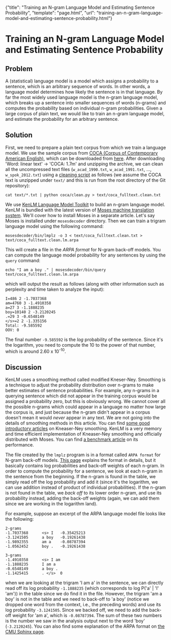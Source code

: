 {"title": "Training an N-gram Language Model and Estimating Sentence Probability", "template": "page.html", "url": "training-an-n-gram-language-model-and-estimating-sentence-probability.html"}

# Training an N-gram Language Model and Estimating Sentence Probability

## Problem

A (statistical) language model is a model which assigns a probability to a sentence, which is an arbitrary sequence of words. In other words, a language model determines how likely the sentence is in that language. By far the most widely used language model is the n-gram language model, which breaks up a sentence into smaller sequences of words (n-grams) and computes the probability based on individual n-gram probabilities. Given a large corpus of plain text, we would like to train an n-gram language model, and estimate the probability for an arbitrary sentence.

## Solution

First, we need to prepare a plain text corpus from which we train a language model. We use the sample corpus from [COCA (Corpus of Contemporary American English)](http://corpus.byu.edu/coca/), which can be downloaded from [here](http://corpus.byu.edu/full-text/samples.asp). After downloading 'Word: linear text' → 'COCA: 1.7m' and unzipping the archive, we can clean all the uncompressed text files (`w_acad_1990.txt`, `w_acad_1991.txt`, ..., `w_spok_2012.txt`) using a [cleaning script](https://github.com/mhagiwara/nlproc-cookbook/blob/master/preprocessors/coca/clean.py) as follows (we assume the COCA text is unzipped under `text/` and this is run from the root directory of the Git repository):


    cat text/*.txt | python coca/clean.py > text/coca_fulltext.clean.txt


We use [KenLM Language Model Toolkit](https://kheafield.com/code/kenlm/) to build an n-gram language model. KenLM is bundled with the latest version of [Moses machine translation system](http://www.statmt.org/moses/). We'll cover how to install Moses in a separate article. Let's say Moses is installed under `mosesdecoder` directory. Then we can train a trigram language model using the following command:


    mosesdecoder/bin/lmplz -o 3 < text/coca_fulltext.clean.txt > text/coca_fulltext.clean.lm.arpa


This will create a file in the *ARPA format* for N-gram back-off models. You can compute the language model probability for any sentences by using the `query` command:


    echo "I am a boy ." | mosesdecoder/bin/query text/coca_fulltext.clean.lm.arpa


which will output the result as follows (along with other information such as perplexity and time taken to analyze the input):

<pre><code>I=486 2 -1.7037368
am=4760 3 -1.4910358
a=27 3 -1.1888235
boy=10140 2 -3.2120245
.=29 3 -0.6548149
&lt;/s&gt;=2 2 -1.335156
Total: -9.585592
OOV: 0</pre></code>

The final number `-9.585592` is the *log* probability of the sentence. Since it's the logarithm, you need to compute the 10 to the power of that number, which is around 2.60 x 10<sup>-10</sup>.

## Discussion

KenLM uses a smoothing method called modified Kneser-Ney. Smoothing is a technique to adjust the probability distribution over n-grams to make better estimates of sentence probabilities. For example, any n-grams in a querying sentence which did not appear in the training corpus would be assigned a probability zero, but this is obviously wrong. We cannot cover all the possible n-grams which could appear in a language no matter how large the corpus is, and just because the n-gram didn't appear in a corpus doesn't mean it would *never* appear in any text. We are not going into the details of smoothing methods in this article. You can find [some good introductory articles](http://www.foldl.me/2014/kneser-ney-smoothing/) on Kneaser-Ney smoothing. KenLM is a very memory and time efficient implementation of Kneaser-Ney smoothing and officially distributed with Moses. You can find [a benchmark article](http://kheafield.com/code/kenlm/benchmark/) on its performance.

The file created by the `lmplz` program is in a format called `ARPA format` for N-gram back-off models. [This page](http://www.speech.sri.com/projects/srilm/manpages/ngram-format.5.html) explains the format in details, but it basically contains log probabilities and back-off weights of each n-gram. In order to compute the probability for a sentence, we look at each n-gram in the sentence from the beginning. If the n-gram is found in the table, we simply read off the log probability and add it (since it's the logarithm, we can use addition instead of product of individual probabilities). If the n-gram is not found in the table, we *back off* to its lower order n-gram, and use its probability instead, adding the back-off weights (again, we can add them since we are working in the logarithm land).

For example, suppose an excerpt of the ARPA language model file looks like the following:


<pre><code>2-grams
-1.7037368      &lt;s&gt; I   -0.35425213
-3.1241505      a boy   -0.19261438
-1.9892355      am a    -0.08787394
-1.0562452      boy .   -0.19261438

3-grams
-1.4910358      &lt;s&gt; I am
-1.1888235      I am a
-0.6548149      a boy .
-1.1425415      . &lt;/s&gt;  0
</pre></code>

when we are looking at the trigram 'I am a' in the sentence, we can directly read off its log probability `-1.1888235` (which corresponds to log P('a' | 'I' 'am')) in the table since we do find it in the file. However, the trigram 'am a boy' is not in the table and we need to back-off to 'a boy' (notice we dropped one word from the context, i.e., the preceding words) and use its log probability `-3.1241505`. Since we backed off, we need to add the back-off weight for 'am a', which is `-0.08787394`. The sum of these two numbers is the number we saw in the analysis output next to the word 'boy' (`-3.2120245`). You can also find some explanation of the ARPA format on [the CMU Sphinx page](https://cmusphinx.github.io/wiki/tutoriallm/#building-a-grammar).
